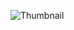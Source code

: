 ![Thumbnail][0]

  [0]: https://raw.github.com/yakivmospan/yakivmospan/master/images/pebble-introduction-300-dpi.png
